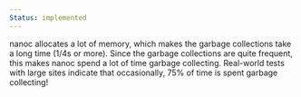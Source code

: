 ```yaml
--- 
Status: implemented
--- 
```


nanoc allocates a lot of memory, which makes the garbage collections take a long time (1/4s or more). Since the garbage collections are quite frequent, this makes nanoc spend a lot of time garbage collecting. Real-world tests with large sites indicate that occasionally, 75% of time is spent garbage collecting!
